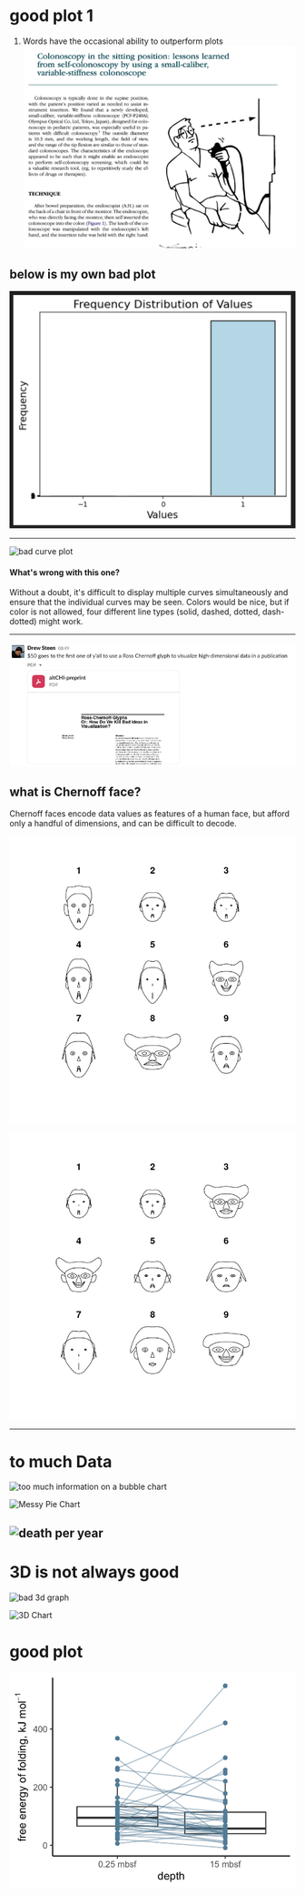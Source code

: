 # good plot 1

1. Words have the occasional ability to outperform plots
![colonoscopy](1234.png)


## below is my own bad plot
![my bad bar plot](123456.png)


---
![bad curve plot](https://www.biostat.wisc.edu/~kbroman/topten_worstgraphs/roeder_fig4.jpg)
#### What's wrong with this one?
Without a doubt, it's difficult to display multiple curves simultaneously and ensure that the individual curves may be seen. Colors would be nice, but if color is not allowed, four different line types (solid, dashed, dotted, dash-dotted) might work.

---
![plot](slack.png)

## what is Chernoff face?
Chernoff faces encode data values as features of a human face, but afford only a handful of dimensions, and can be difficult to decode.


![plot](outpu1t.png)

![plot](output.png)

---

# to much Data
![too much information on a bubble chart](https://uploads-ssl.webflow.com/61488f4f65be16b5ebbd450b/6216bbbe24466f6c51e69c12_87kXu1UB4eaCyl7vVrrOs0_5yd1aXuNe-HI3fliU-7sLCzYOOB6hDzgQRcQgirS3lingbHROwLEshVy-5R8aNT-GnbtWJhF-fCLqQ7nyHPXcYrpYKStch5HJSzoTD4lLgsf_FWDm.png)

![Messy Pie Chart](https://www.oldstreetsolutions.com/wp-content/uploads/2021/05/Messy-Pie-Chart-1024x712.jpg)

![death per year](https://www.oldstreetsolutions.com/wp-content/uploads/2021/05/Clusterfuck-Chart-1024x653.png)
---

# 3D is not always good
![bad 3d graph](https://uploads-ssl.webflow.com/61488f4f65be16b5ebbd450b/6216bbbf92ee51c3f85f2ebd_x87igA3die1ALqCsHq_vY9fGEhnsPkQMl9sGtMxe8Br9ep2CdPGWTdEgEAfoBCRdfGgDGOJovVay1msABlz6LjLrBn4r61NupkaKq8Kv5K-d6acqs6A0A_QcinAzVlEoXS2UQgKM.png)


![3D Chart](https://www.oldstreetsolutions.com/wp-content/uploads/2021/05/3D-Chart-1024x803.png)



# good plot
![](good_plot.png)